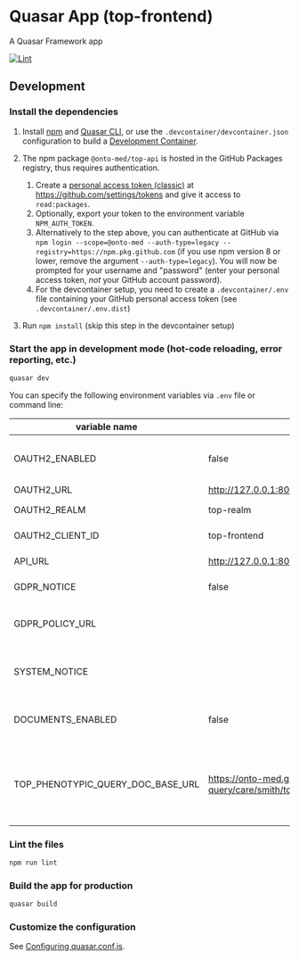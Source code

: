 # Quasar App (top-frontend)

A Quasar Framework app

[![Lint](https://github.com/Onto-Med/top-frontend/actions/workflows/lint.yml/badge.svg)](https://github.com/Onto-Med/top-frontend/actions/workflows/lint.yml)

## Development

### Install the dependencies

1. Install [npm](https://www.npmjs.com/package/npm) and [Quasar CLI](https://quasar.dev/start/quasar-cli/),
or use the `.devcontainer/devcontainer.json` configuration to build a [Development Container](https://containers.dev/).

2. The npm package `@onto-med/top-api` is hosted in the GitHub Packages registry, thus requires authentication.

    1. Create a [personal access token (classic)](https://docs.github.com/en/authentication/keeping-your-account-and-data-secure/managing-your-personal-access-tokens#creating-a-personal-access-token-classic) at <https://github.com/settings/tokens> and give it access to `read:packages`.
    2. Optionally, export your token to the environment variable `NPM_AUTH_TOKEN`.
    3. Alternatively to the step above, you can authenticate at GitHub via `npm login --scope=@onto-med --auth-type=legacy --registry=https://npm.pkg.github.com`
       (if you use npm version 8 or lower, remove the argument `--auth-type=legacy`).
       You will now be prompted for your username and "password" (enter your personal access token, *not* your GitHub account password).
    4. For the devcontainer setup, you need to create a `.devcontainer/.env` file containing your GitHub personal access token (see `.devcontainer/.env.dist`)

3. Run `npm install` (skip this step in the devcontainer setup)

### Start the app in development mode (hot-code reloading, error reporting, etc.)
```bash
quasar dev
```

You can specify the following environment variables via `.env` file or command line:

| variable name                     | default value          | description                                    |
| --------------------------------- | ---------------------- | ---------------------------------------------- |
| OAUTH2_ENABLED                    | false                  | Enable or disable authentication via Keycloak  |
| OAUTH2_URL                        | http://127.0.0.1:8081/ | Keycloak URL                                   |
| OAUTH2_REALM                      | top-realm              | Keycloak realm name                            |
| OAUTH2_CLIENT_ID                  | top-frontend           | Keycloak client id                             |
| API_URL                           | http://127.0.0.1:8080  | URL of top-backend                             |
| GDPR_NOTICE                       | false                  | Show GDPR notice                               |
| GDPR_POLICY_URL                   |                        | Policy URL that is linked from the GDPR notice |
| SYSTEM_NOTICE                     |                        | Text that should be displayed as system notice |
| DOCUMENTS_ENABLED                 | false                  | Enable or disable document search              |
| TOP_PHENOTYPIC_QUERY_DOC_BASE_URL | https://onto-med.github.io/top-phenotypic-query/care/smith/top/top_phenotypic_query/c2reasoner | This URL is used to generate deep links to functions and constants documentation |

### Lint the files
```bash
npm run lint
```

### Build the app for production
```bash
quasar build
```

### Customize the configuration
See [Configuring quasar.conf.js](https://quasar.dev/quasar-cli/quasar-conf-js).
